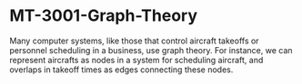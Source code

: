 # MT-3001-Graph-Theory
Many computer systems, like those that control aircraft takeoffs or personnel scheduling in a business, use graph theory. For instance, we can represent aircrafts as nodes in a system for scheduling aircraft, and overlaps in takeoff times as edges connecting these nodes.
